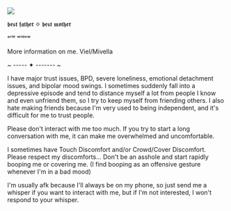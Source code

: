 # # 

![](https://media.discordapp.net/attachments/1307745738121412712/1307745818329088150/Untitled2507_20241117101913.png?ex=673b6cb3&is=673a1b33&hm=2a7451ae633500e2fb1bcd461d629b46abdf8df32ee48e3e5e11ad25f8d8ddd1&=&format=webp&quality=lossless&width=321&height=400)

𝖇𝖊𝖘𝖙 𝖋𝖆𝖙𝖍𝖊𝖗 ✧ 𝖇𝖊𝖘𝖙 𝖒𝖔𝖙𝖍𝖊𝖗

  ᵃʳˡᵉ ʷⁱᵈᵒʷ
        
More information on me.
Viel/Mivella

~ ----- ✦ ------- ~

I have major trust issues, BPD, severe loneliness, emotional detachment issues, and bipolar mood swings. I sometimes suddenly fall into a depressive episode and tend to distance myself a lot from people I know and even unfriend them, so I try to keep myself from friending others. I also hate making friends because I'm very used to being independent, and it's difficult for me to trust people.

Please don't interact with me too much. If you try to start a long conversation with me, it can make me overwhelmed and uncomfortable.

I sometimes have Touch Discomfort and/or Crowd/Cover Discomfort. Please respect my discomforts... Don't be an asshole and start rapidly booping me or covering me. (I find booping as an offensive gesture whenever I'm in a bad mood)

I'm usually afk because I'll always be on my phone, so just send me a whisper if you want to interact with me, but if I'm not interested, I won't respond to your whisper.
